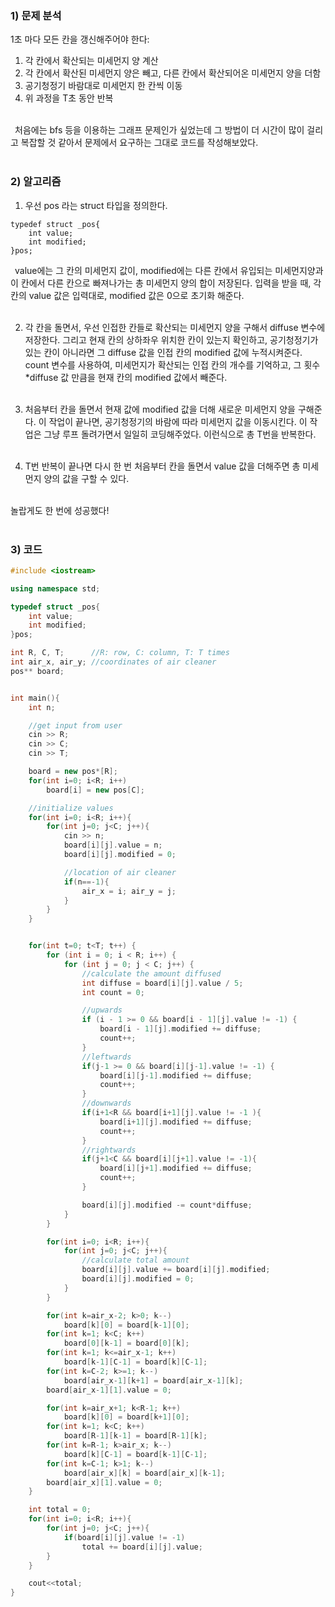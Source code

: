 ### 1) 문제 분석<br>
1초 마다 모든 칸을 갱신해주어야 한다: <br>
1. 각 칸에서 확산되는 미세먼지 양 계산 <br>
2. 각 칸에서 확산된 미세먼지 양은 빼고, 다른 칸에서 확산되어온 미세먼지 양을 더함<br>
3. 공기청정기 바람대로 미세먼지 한 칸씩 이동<br>
4. 위 과정을 T초 동안 반복<br><br>

&ensp;처음에는 bfs 등을 이용하는 그래프 문제인가 싶었는데 그 방법이 더 시간이 많이 걸리고 복잡할 것 같아서 문제에서 요구하는 그대로 코드를 작성해보았다.<br><br>


### 2) 알고리즘<br>
1. 우선 pos 라는 struct 타입을 정의한다.<br>
~~~
typedef struct _pos{
	int value;
	int modified;
}pos;

~~~
&ensp;value에는 그 칸의 미세먼지 값이, modified에는 다른 칸에서 유입되는 미세먼지양과 이 칸에서 다른 칸으로 빠져나가는 총 미세먼지 양의 합이 저장된다. 입력을 받을 때, 각 칸의 value 값은 입력대로, modified 값은 0으로 초기화 해준다.<br><br>

2. 각 칸을 돌면서, 우선 인접한 칸들로 확산되는 미세먼지 양을 구해서 diffuse 변수에 저장한다. 그리고 현재 칸의 상하좌우 위치한 칸이 있는지 확인하고, 공기청정기가 있는 칸이 아니라면 그 diffuse 값을 인접 칸의 modified 값에 누적시켜준다. count 변수를 사용하여, 미세먼지가 확산되는 인접 칸의 개수를 기억하고, 그 횟수*diffuse 값 만큼을 현재 칸의 modified 값에서 빼준다.<br><br>

3. 처음부터 칸을 돌면서 현재 값에 modified 값을 더해 새로운 미세먼지 양을 구해준다. 이 작업이 끝나면, 공기청정기의 바람에 따라 미세먼지 값을 이동시킨다. 이 작업은 그냥 루프 돌려가면서 일일히 코딩해주었다. 이런식으로 총 T번을 반복한다.<br><br>

4. T번 반복이 끝나면 다시 한 번 처음부터 칸을 돌면서 value 값을 더해주면 총 미세먼지 양의 값을 구할 수 있다.<br><br>

놀랍게도 한 번에 성공했다!<br><br>

### 3) 코드<br>
```cpp
#include <iostream>

using namespace std;

typedef struct _pos{
    int value;
    int modified;
}pos;

int R, C, T;      //R: row, C: column, T: T times
int air_x, air_y; //coordinates of air cleaner
pos** board;


int main(){
    int n;

    //get input from user
    cin >> R;
    cin >> C;
    cin >> T;

    board = new pos*[R];
    for(int i=0; i<R; i++)
        board[i] = new pos[C];

    //initialize values
    for(int i=0; i<R; i++){
        for(int j=0; j<C; j++){
            cin >> n;
            board[i][j].value = n;
            board[i][j].modified = 0;

            //location of air cleaner
            if(n==-1){
                air_x = i; air_y = j;
            }
        }
    }


    for(int t=0; t<T; t++) {
        for (int i = 0; i < R; i++) {
            for (int j = 0; j < C; j++) {
                //calculate the amount diffused
                int diffuse = board[i][j].value / 5;
                int count = 0;

                //upwards
                if (i - 1 >= 0 && board[i - 1][j].value != -1) {
                    board[i - 1][j].modified += diffuse;
                    count++;
                }
                //leftwards
                if(j-1 >= 0 && board[i][j-1].value != -1) {
                    board[i][j-1].modified += diffuse;
                    count++;
                }
                //downwards
                if(i+1<R && board[i+1][j].value != -1 ){
                    board[i+1][j].modified += diffuse;
                    count++;
                }
                //rightwards
                if(j+1<C && board[i][j+1].value != -1){
                    board[i][j+1].modified += diffuse;
                    count++;
                }

                board[i][j].modified -= count*diffuse;
            }
        }

        for(int i=0; i<R; i++){
            for(int j=0; j<C; j++){
                //calculate total amount
                board[i][j].value += board[i][j].modified;
                board[i][j].modified = 0;
            }
        }

        for(int k=air_x-2; k>0; k--)
            board[k][0] = board[k-1][0];
        for(int k=1; k<C; k++)
            board[0][k-1] = board[0][k];
        for(int k=1; k<=air_x-1; k++)
            board[k-1][C-1] = board[k][C-1];
        for(int k=C-2; k>=1; k--)
            board[air_x-1][k+1] = board[air_x-1][k];
        board[air_x-1][1].value = 0;

        for(int k=air_x+1; k<R-1; k++)
            board[k][0] = board[k+1][0];
        for(int k=1; k<C; k++)
            board[R-1][k-1] = board[R-1][k];
        for(int k=R-1; k>air_x; k--)
            board[k][C-1] = board[k-1][C-1];
        for(int k=C-1; k>1; k--)
            board[air_x][k] = board[air_x][k-1];
        board[air_x][1].value = 0;
    }

    int total = 0;
    for(int i=0; i<R; i++){
        for(int j=0; j<C; j++){
            if(board[i][j].value != -1)
                total += board[i][j].value;
        }
    }

    cout<<total;
}
```
